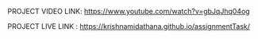 PROJECT VIDEO LINK: https://www.youtube.com/watch?v=gbJqJhq04og

PROJECT LIVE LINK : https://krishnamidathana.github.io/assignmentTask/ 
